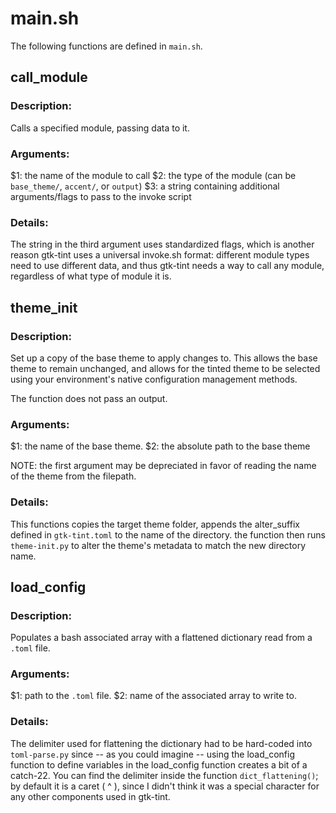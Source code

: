 # main.sh
The following functions are defined in `main.sh`.

## call_module
### Description:
Calls a specified module, passing data to it.

### Arguments:
$1: the name of the module to call
$2: the type of the module (can be `base_theme/`, `accent/`, or `output`)
$3: a string containing additional arguments/flags to pass to the invoke script

### Details:
The string in the third argument uses standardized flags, which is another reason gtk-tint uses a universal invoke.sh format: different module types need to use different data, and thus gtk-tint needs a way to call any module, regardless of what type of module it is.

## theme_init
### Description:
Set up a copy of the base theme to apply changes to. This allows the base theme to remain unchanged, and allows for the tinted theme to be selected using your environment's native configuration management methods.

The function does not pass an output.

### Arguments:
$1: the name of the base theme.
$2: the absolute path to the base theme

NOTE: the first argument may be depreciated in favor of reading the name of the theme from the filepath.

### Details:
This functions copies the target theme folder, appends the alter_suffix defined in `gtk-tint.toml` to the name of the directory. the function then runs `theme-init.py` to alter the theme's metadata to match the new directory name.

## load_config
### Description:
Populates a bash associated array with a flattened dictionary read from a `.toml` file.

### Arguments:
$1: path to the `.toml` file.
$2: name of the associated array to write to.

### Details:
The delimiter used for flattening the dictionary had to be hard-coded into `toml-parse.py` since -- as you could imagine -- using the load_config function to define variables in the load_config function creates a bit of a catch-22. You can find the delimiter inside the function `dict_flattening()`; by default it is a caret ( ^ ), since I didn't think it was a special character for any other components used in gtk-tint.
